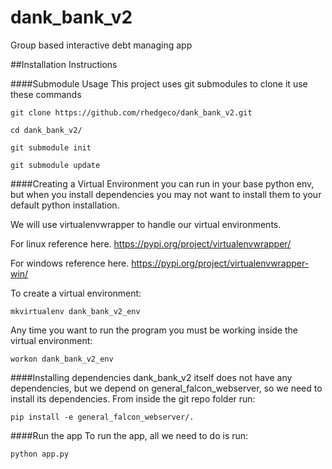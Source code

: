 # dank_bank_v2
Group based interactive debt managing app

##Installation Instructions

####Submodule Usage
This project uses git submodules to clone it use these commands
```
git clone https://github.com/rhedgeco/dank_bank_v2.git
```
```
cd dank_bank_v2/
```
```
git submodule init
```
```
git submodule update
```

####Creating a Virtual Environment
you can run in your base python env, but when you install dependencies you may not want to install them to your
default python installation.

We will use virtualenvwrapper to handle our virtual environments.

For linux reference here. https://pypi.org/project/virtualenvwrapper/

For windows reference here. https://pypi.org/project/virtualenvwrapper-win/

To create a virtual environment:
```
mkvirtualenv dank_bank_v2_env
```
Any time you want to run the program you must be working inside the virtual environment:
```
workon dank_bank_v2_env
```

####Installing dependencies
dank_bank_v2 itself does not have any dependencies, but we depend on general_falcon_webserver, so we need to install
its dependencies. From inside the git repo folder run:
```
pip install -e general_falcon_webserver/.
```

####Run the app
To run the app, all we need to do is run:
```
python app.py
```